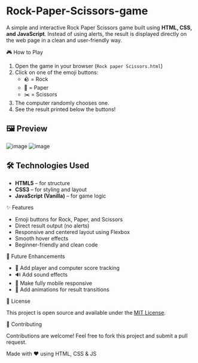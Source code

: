 # Rock-Paper-Scissors-game

A simple and interactive Rock Paper Scissors game built using **HTML, CSS, and JavaScript**. Instead of using alerts, the result is displayed directly on the web page in a clean and user-friendly way.



🎮 How to Play

1. Open the game in your browser (`Rock paper Scissors.html`)
2. Click on one of the emoji buttons:
   - 🪨 = Rock
   - 📄 = Paper
   - ✂️ = Scissors
3. The computer randomly chooses one.
4. See the result printed below the buttons!



## 🖼️ Preview

![image](https://github.com/user-attachments/assets/001dc0be-18b9-42ca-b42a-7a424b284e05)
![image](https://github.com/user-attachments/assets/15a6951b-6866-470d-a6d7-4d5db18820ea)


## 🛠️ Technologies Used

- **HTML5** – for structure
- **CSS3** – for styling and layout
- **JavaScript (Vanilla)** – for game logic



 ✨ Features

- Emoji buttons for Rock, Paper, and Scissors
- Direct result output (no alerts)
- Responsive and centered layout using Flexbox
- Smooth hover effects
- Beginner-friendly and clean code



 📌 Future Enhancements

- 🎯 Add player and computer score tracking
- 🔊 Add sound effects
- 📱 Make fully mobile responsive
- 🎨 Add animations for result transitions


 📄 License

This project is open source and available under the [MIT License](LICENSE).


🤝 Contributing

Contributions are welcome! Feel free to fork this project and submit a pull request.

Made with ❤️ using HTML, CSS & JS

